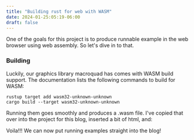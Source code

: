 ```yaml
---
title: "Building rust for web with WASM"
date: 2024-01-25:05:19-06:00
draft: false
---
```


One of the goals for this project is to produce runnable example in the web browser using web assembly. So let's dive in to that.

### Building

Luckily, our graphics library macroquad has comes with WASM build support. The documentation lists the following commands to build for WASM:

```
rustup target add wasm32-unknown-unknown
cargo build --target wasm32-unknown-unknown
```

Running them goes smoothly and produces a .wasm file. I've copied that over into the project for this blog, inserted a bit of html, and:

<canvas id="glcanvas" tabindex='1' width=400 height=400></canvas>
<!-- Minified and statically hosted version of https://github.com/not-fl3/macroquad/blob/master/js/mq_js_bundle.js -->
<script src="https://not-fl3.github.io/miniquad-samples/mq_js_bundle.js"></script>
<script>load("/pathfinder.wasm");</script>

Voila!!! We can now put running examples straight into the blog!